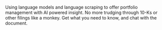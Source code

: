
Using language models and language scraping to offer portfolio management with AI powered insight. No more trudging through 10-Ks or other filings like a monkey. Get what you need to know, and chat with the document.


